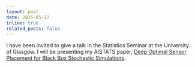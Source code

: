 ```yaml
---
layout: post
date: 2025-05-27
inline: true
related_posts: false
---
```


I have been invited to give a talk in the Statistics Seminar at the University of Glasgow. I will be presenting my AISTATS paper, [Deep Optimal Sensor Placement for Black Box Stochastic Simulations](https://arxiv.org/pdf/2410.12036).